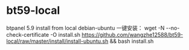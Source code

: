 # bt59-local
btpanel 5.9 install from local
debian-ubuntu
一键安装：
wget -N --no-check-certificate -O install.sh https://github.com/wangzhe12588/bt59-local/raw/master/install/install-ubuntu.sh && bash install.sh
